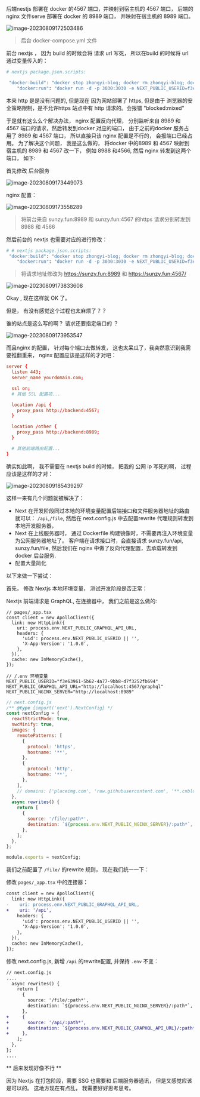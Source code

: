 后端nestjs 部署在 docker 的4567 端口，并映射到宿主机的 4567 端口， 后端的 nginx 文件serve 部署在 docker 的 8989 端口， 并映射在宿主机的 8989 端口。 

![image-20230809172503486](博客项目部署之nextjs.assets/image-20230809172503486.png)

> 后台 docker-compose.yml 文件



前台 nextjs ， 因为 build 的时候会将 请求 url 写死， 所以在build 的时候将 url 通过变量传入的：

```bash
# nextjs package.json.scripts:

 "docker:build": "docker stop zhongyi-blog; docker rm zhongyi-blog; docker rmi zhongyi-blog-img; docker build --build-arg NEXT_PUBLIC_USERID=f3e63961-5b62-4a77-9bb8-d7f3252fb694 --build-arg NEXT_PUBLIC_NGINX_SERVER=https://sunzy.fun:8989 --build-arg NEXT_PUBLIC_GRAPHQL_API_URL=https://sunzy.fun:4567/graphql -t zhongyi-blog-img --network zhongyi-blog-server_app-net .",
    "docker:run": "docker run -d -p 3030:3030 -e NEXT_PUBLIC_USERID=f3e63961-5b62-4a77-9bb8-d7f3252fb694 -e NEXT_PUBLIC_NGINX_SERVER=https://sunzy.fun:8989 -e NEXT_PUBLIC_GRAPHQL_API_URL=https://sunzy.fun:4567/graphql --name zhongyi-blog --network zhongyi-blog-server_app-net --restart=always zhongyi-blog-img",
```



本来 http 是是没有问题的, 但是现在 因为网站部署了 https, 但是由于 浏览器的安全策略限制，是不允许https 站点中有 http 请求的。会报错 "blocked:mixed"

于是就有这么么个解决办法， nginx 配置反向代理， 分别监听来自 8989 和 4567 端口的请求，然后转发到docker 对应的端口， 由于之前的docker 服务占用了 8989 和 4567 端口， 所以直接只该 nginx 配置是不行的， 会报端口已经占用。 为了解决这个问题， 我是这么做的， 将docker 中的8989 和 4567 映射到宿主机的 8989 和 4567 改一下， 例如 8988 和4566, 然后 nginx 转发到这两个 端口， 如下:

首先修改  后台服务

![image-20230809173449073](博客项目部署之nextjs.assets/image-20230809173449073.png)

nginx 配置：

![image-20230809173558289](博客项目部署之nextjs.assets/image-20230809173558289.png)

> 将前台来自 sunzy.fun:8989 和 sunzy.fun:4567 的https 请求分别转发到 8988 和 4566

然后前台的 nextjs 也需要对应的进行修改：

```bash
# # nextjs package.json.scripts:
 "docker:build": "docker stop zhongyi-blog; docker rm zhongyi-blog; docker rmi zhongyi-blog-img; docker build --build-arg NEXT_PUBLIC_USERID=f3e63961-5b62-4a77-9bb8-d7f3252fb694 --build-arg NEXT_PUBLIC_NGINX_SERVER=https://sunzy.fun:8989 --build-arg NEXT_PUBLIC_GRAPHQL_API_URL=https://sunzy.fun:4567/graphql -t zhongyi-blog-img --network zhongyi-blog-server_app-net .",
    "docker:run": "docker run -d -p 3030:3030 -e NEXT_PUBLIC_USERID=f3e63961-5b62-4a77-9bb8-d7f3252fb694 -e NEXT_PUBLIC_NGINX_SERVER=https://sunzy.fun:8989 -e NEXT_PUBLIC_GRAPHQL_API_URL=https://sunzy.fun:4567/graphql --name zhongyi-blog --network zhongyi-blog-server_app-net --restart=always zhongyi-blog-img",
```

> 将请求地址修改为  https://sunzy.fun:8989 和 https://sunzy.fun:4567/



![image-20230809173833608](博客项目部署之nextjs.assets/image-20230809173833608.png)



Okay , 现在这样就 OK 了。 





但是， 有没有感觉这个过程也太麻烦了？？

谁的站点是这么写的啊？ 请求还要指定端口的 ？

![image-20230809173953547](博客项目部署之nextjs.assets/image-20230809173953547.png)

而且nginx 的配置， 针对每个端口去做转发， 这也太呆瓜了，我突然意识到我需要推翻重来， nginx 配置应该是这样的才对吧：

```conf
server {
  listen 443;
  server_name yourdomain.com;

  ssl on;
  # 其他 SSL 配置项...

  location /api {
    proxy_pass http://backend:4567;
  }

  location /other {
    proxy_pass http://backend:8989;
  }

  # 其他前端路由配置...
}
```

确实如此啊， 我不需要在 nextjs build 的时候， 把我的 公网 ip 写死的啊， 过程应该是这样的才对：

![image-20230809185439297](博客项目部署之nextjs.assets/image-20230809185439297.png)

这样一来有几个问题就被解决了：

- Next 在开发阶段同过本地的环境变量配置后端接口和文件服务器地址的路由就可以： `/api`,`/file`, 然后在 next.config.js 中去配置rewrite 代理规则转发到本地开发服务器， 
- Next 在上线服务器时， 通过 Dockerfile 构建镜像时，不需要再注入环境变量为公网服务器地址了。 客户端在请求接口时，会直接请求 sunzy.fun/api, sunzy.fun/file, 然后我们在 nginx 中做了反向代理配置，去承载转发到 docker 后台服务.
- 配置大量简化

以下来做一下尝试：

首先， 修改 Nextjs 本地环境变量， 测试开发阶段是否正常：

Nextjs 前端请求是 GraphQL, 在连接器中， 我们之前是这么做的:

```tsx
// pages/_app.tsx
const client = new ApolloClient({
  link: new HttpLink({
    uri: process.env.NEXT_PUBLIC_GRAPHQL_API_URL,
    headers: {
      'uid': process.env.NEXT_PUBLIC_USERID || '',
      'X-App-Version': '1.0.0',
    },
  }),
  cache: new InMemoryCache(),
});
```

```
// /.env 环境变量
NEXT_PUBLIC_USERID="f3e63961-5b62-4a77-9bb8-d7f3252fb694"
NEXT_PUBLIC_GRAPHQL_API_URL="http://localhost:4567/graphql"
NEXT_PUBLIC_NGINX_SERVER="http://localhost:8989"
```

```js
// next.config.js 
/** @type {import('next').NextConfig} */
const nextConfig = {
  reactStrictMode: true,
  swcMinify: true,
  images: {
    remotePatterns: [
      {
        protocol: 'https',
        hostname: '**',
      },
      {
        protocol: 'http',
        hostname: '**',
      },
    ],
    // domains: ['placeimg.com', 'raw.githubusercontent.com', '**.cnblogs.com', 'img2023.cnblogs.com', 'img2022.cnblogs.com', 'img2021.cnblogs.com'],
  },
  async rewrites() {
    return [
      {
        source: '/file/:path*',
        destination: `${process.env.NEXT_PUBLIC_NGINX_SERVER}/:path*`, // Proxy to Backend
      },
    ];
  },
};

module.exports = nextConfig;
```

我们之前配置了 `/file/` 的rewrite 规则， 现在我们统一一下：

修改 `pages/_app.tsx` 中的连接器：

```diff
const client = new ApolloClient({
  link: new HttpLink({
-    uri: process.env.NEXT_PUBLIC_GRAPHQL_API_URL,
+    uri: '/api',
    headers: {
      'uid': process.env.NEXT_PUBLIC_USERID || '',
      'X-App-Version': '1.0.0',
    },
  }),
  cache: new InMemoryCache(),
});
```

修改 next.config.js, 新增 `/api` 的rewrite配置, 并保持 `.env` 不变：

```diff
// next.config.js 
....
  async rewrites() {
    return [
      {
        source: '/file/:path*',
        destination: `${process.env.NEXT_PUBLIC_NGINX_SERVER}/:path*`, // Proxy to Backend
      },
+     {
+       source: '/api/:path*',
+       destination: `${process.env.NEXT_PUBLIC_GRAPHQL_API_URL}/:path*`, // Proxy to Backend
+     },
    ];
  },
};
....
```





** 后来发现好像不行 **

因为 Nextjs 在打包阶段，需要 SSG 也需要和 后端服务器通讯，  但是又感觉应该是可以的。  这地方现在有点乱， 我需要好好思考思考。

